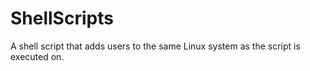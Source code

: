 # ShellScripts
A shell script that adds users to the same Linux system as the script is executed on.
